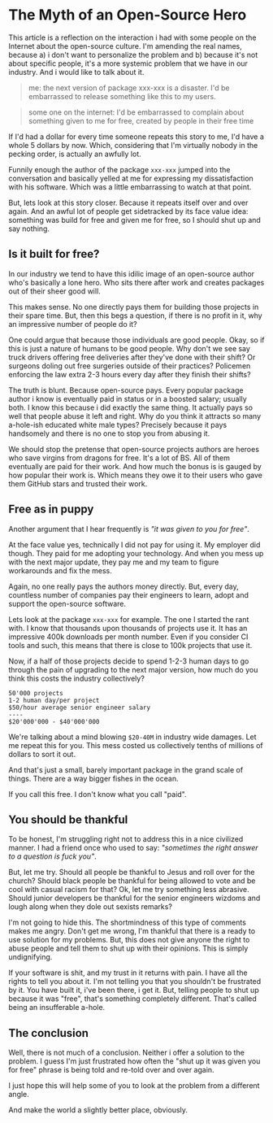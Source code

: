 # The Myth of an Open-Source Hero

This article is a reflection on the interaction i had with some people on the
Internet about the open-source culture. I'm amending the real names, because
a) i don't want to personalize the problem and b) because it's not about specific
people, it's a more systemic problem that we have in our industry. And i would
like to talk about it.

> me: the next version of package xxx-xxx is a disaster. I'd be embarrassed to
> release something like this to my users.

> some one on the internet: I'd be embarrassed to complain about something given
> to me for free, created by people in their free time

If I'd had a dollar for every time someone repeats this story to me, I'd have
a whole 5 dollars by now. Which, considering that I'm virtually nobody in the
pecking order, is actually an awfully lot.

Funnily enough the author of the package `xxx-xxx` jumped into the conversation
and basically yelled at me for expressing my dissatisfaction with his software.
Which was a little embarrassing to watch at that point.

But, lets look at this story closer. Because it repeats itself over and over
again. And an awful lot of people get sidetracked by its face value idea: something
was build for free and given me for free, so I should shut up and say nothing.

## Is it built for free?

In our industry we tend to have this idilic image of an open-source author
who's basically a lone hero. Who sits there after work and creates packages
out of their sheer good will.

This makes sense. No one directly pays them for building those projects in their
spare time. But, then this begs a question, if there is no profit in it, why
an impressive number of people do it?

One could argue that because those individuals are good people. Okay, so if this
is just a nature of humans to be good people. Why don't we see say truck drivers
offering free deliveries after they've done with their shift? Or surgeons doling
out free surgeries outside of their practices? Policemen enforcing the law extra
2-3 hours every day after they finish their shifts?

The truth is blunt. Because open-source pays. Every popular package author i
know is eventually paid in status or in a boosted salary; usually both. I know
this because i did exactly the same thing. It actually pays so well that people
abuse it left and right. Why do you think it attracts so many a-hole-ish
educated white male types? Precisely because it pays handsomely and there is no
one to stop you from abusing it.

We should stop the pretense that open-source projects authors are heroes who
save virgins from dragons for free. It's a lot of BS. All of them eventually are
paid for their work. And how much the bonus is is gauged by how popular their
work is. Which means they owe it to their users who gave them GitHub stars and
trusted their work.

## Free as in puppy

Another argument that I hear frequently is _"it was given to you for free"_.

At the face value yes, technically I did not pay for using it. My employer did
though. They paid for me adopting your technology. And when you mess up with
the next major update, they pay me and my team to figure workarounds and fix
the mess.

Again, no one really pays the authors money directly. But, every day, countless
number of companies pay their engineers to learn, adopt and support the open-source
software.

Lets look at the package `xxx-xxx` for example. The one I started the rant with.
I know that thousands upon thousands of projects use it. It has an impressive
400k downloads per month number. Even if you consider CI tools and such, this means
that there is close to 100k projects that use it.

Now, if a half of those projects decide to spend 1-2-3 human days to go through
the pain of upgrading to the next major version, how much do you think this costs
the industry collectively?

```
50'000 projects
1-2 human day/per project
$50/hour average senior engineer salary
----
$20'000'000 - $40'000'000
```

We're talking about a mind blowing `$20-40M` in industry wide damages. Let me
repeat this for you. This mess costed us collectively tenths of millions of dollars
to sort it out.

And that's just a small, barely important package in the grand scale of things.
There are a way bigger fishes in the ocean.

If you call this free. I don't know what you call "paid".

## You should be thankful

To be honest, I'm struggling right not to address this in a nice civilized manner.
I had a friend once who used to say: _"sometimes the right answer to a question
is fuck you"_.

But, let me try. Should all people be thankful to Jesus and roll over for the
church? Should black people be thankful for being allowed to vote and be cool
with casual racism for that? Ok, let me try something less abrasive. Should
junior developers be thankful for the senior engineers wizdoms and lough along
when they dole out sexists remarks?

I'm not going to hide this. The shortmindness of this type of comments makes me
angry. Don't get me wrong, I'm thankful that there is a ready to use solution
for my problems. But, this does not give anyone the right to abuse people and
tell them to shut up with their opinions. This is simply undignifying.

If your software is shit, and my trust in it returns with pain. I have all the
rights to tell you about it. I'm not telling you that you shouldn't be frustrated
by it. You have built it, i've been there, i get it. But, telling people to shut
up because it was "free", that's something completely different. That's called
being an insufferable a-hole.

## The conclusion

Well, there is not much of a conclusion. Neither i offer a solution to the problem.
I guess I'm just frustrated how often the "shut up it was given you for free"
phrase is being told and re-told over and over again.

I just hope this will help some of you to look at the problem from a different
angle.

And make the world a slightly better place, obviously.
